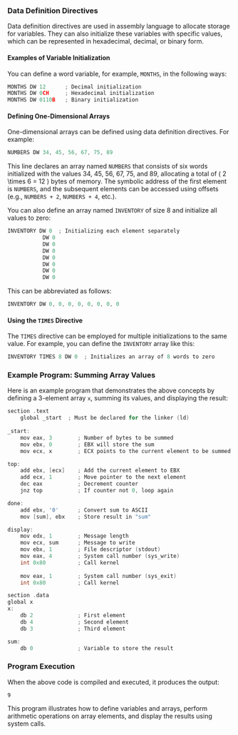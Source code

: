 ### Data Definition Directives

Data definition directives are used in assembly language to allocate storage for variables. They can also initialize these variables with specific values, which can be represented in hexadecimal, decimal, or binary form.

#### Examples of Variable Initialization

You can define a word variable, for example, `MONTHS`, in the following ways:

```c
MONTHS DW 12      ; Decimal initialization
MONTHS DW 0CH     ; Hexadecimal initialization
MONTHS DW 0110B   ; Binary initialization
```

#### Defining One-Dimensional Arrays

One-dimensional arrays can be defined using data definition directives. For example:

```c
NUMBERS DW 34, 45, 56, 67, 75, 89
```

This line declares an array named `NUMBERS` that consists of six words initialized with the values 34, 45, 56, 67, 75, and 89, allocating a total of \( 2 \times 6 = 12 \) bytes of memory. The symbolic address of the first element is `NUMBERS`, and the subsequent elements can be accessed using offsets (e.g., `NUMBERS + 2`, `NUMBERS + 4`, etc.).

You can also define an array named `INVENTORY` of size 8 and initialize all values to zero:

```c
INVENTORY DW 0  ; Initializing each element separately
           DW 0
           DW 0
           DW 0
           DW 0
           DW 0
           DW 0
           DW 0
```

This can be abbreviated as follows:

```c
INVENTORY DW 0, 0, 0, 0, 0, 0, 0, 0
```

#### Using the `TIMES` Directive

The `TIMES` directive can be employed for multiple initializations to the same value. For example, you can define the `INVENTORY` array like this:

```c
INVENTORY TIMES 8 DW 0  ; Initializes an array of 8 words to zero
```

### Example Program: Summing Array Values

Here is an example program that demonstrates the above concepts by defining a 3-element array `x`, summing its values, and displaying the result:

```c
section .text
    global _start  ; Must be declared for the linker (ld)
	
_start:	
    mov eax, 3        ; Number of bytes to be summed 
    mov ebx, 0        ; EBX will store the sum
    mov ecx, x        ; ECX points to the current element to be summed

top:
    add ebx, [ecx]    ; Add the current element to EBX
    add ecx, 1        ; Move pointer to the next element
    dec eax           ; Decrement counter
    jnz top           ; If counter not 0, loop again

done: 
    add ebx, '0'      ; Convert sum to ASCII
    mov [sum], ebx    ; Store result in "sum"

display:
    mov edx, 1        ; Message length
    mov ecx, sum      ; Message to write
    mov ebx, 1        ; File descriptor (stdout)
    mov eax, 4        ; System call number (sys_write)
    int 0x80          ; Call kernel
	
    mov eax, 1        ; System call number (sys_exit)
    int 0x80          ; Call kernel

section .data
global x
x:    
    db 2              ; First element
    db 4              ; Second element
    db 3              ; Third element

sum: 
    db 0              ; Variable to store the result
```

### Program Execution

When the above code is compiled and executed, it produces the output:

```
9
```

This program illustrates how to define variables and arrays, perform arithmetic operations on array elements, and display the results using system calls.